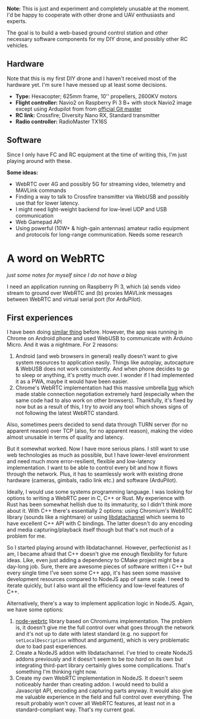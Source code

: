 **Note:** This is just and experiment and completely unusable at the moment. I'd be happy to cooperate with other drone and UAV enthusiasts and experts.

The goal is to build a web-based ground control station and other necessary software components for my DIY drone, and possibly other RC vehicles.

## Hardware

Note that this is my first DIY drone and I haven't received most of the hardware yet. I'm sure I have messed up at least some decisions.

 - **Type:** Hexacopter; 625mm frame, 10'' propellers, 2600KV motors
 - **Flight controller:** Navio2 on Raspberry Pi 3 B+ with stock Navio2 image except using Ardupilot from from [official Git master](https://github.com/ArduPilot/ardupilot)
 - **RC link:** Crossfire; Diversity Nano RX, Standard transmitter
 - **Radio controller:** RadioMaster TX16S

## Software

Since I only have FC and RC equipment at the time of writing this, I'm just playing around with these.

**Some ideas:**

 - WebRTC over 4G and possibly 5G  for streaming video, telemetry and MAVLink commands
 - Finding a way to talk to Crossfire transmitter via WebUSB and possibly use that for lower latency.
 - I might need light-weight backend for low-level UDP and USB communication
 - Web Gamepad API
 - Using powerful (10W+ & high-gain antennas) amateur radio equipment and protocols for long-range communication. Needs some research

# A word on WebRTC

*just some notes for myself since I do not have a blog*

I need an application running on Raspberry Pi 3, which (a) sends video stream to ground over WebRTC and (b) proxies MAVLink messages between WebRTC and virtual serial port (for ArduPilot).

## First experiences

I have been doing [similar thing](https://github.com/keijokapp/tank) before. However, the app was running in Chrome on Android phone and used WebUSB to communicate with Arduino Micro. And it was a nightmare. For 2 reasons:

 1. Android (and web browsers in general) really doesn't want to give system resources to application easily. Things like autoplay, autocapture & WebUSB does not work consistently. And when phone decides to go to sleep or anything, it's pretty much over. I wonder if I had implemented it as a PWA, maybe it would have been easier.
 2. Chrome's WebRTC implementation had this massive umbrella [bug](https://bugs.chromium.org/p/chromium/issues/detail?id=980872) which made stable connection negotiation extremely hard (especially when the same code had to also work on other browsers). Thankfully, it's fixed by now but as a result of this, I try to avoid any tool which shows signs of not following the latest WebRTC standard.

Also, sometimes peers decided to send data through TURN server (for no apparent reason) over TCP (also, for no apparent reason), making the video almost unusable in terms of quality and latency.

But it somewhat worked. Now I have more serious plans. I still want to use web technologies as much as possible, but I have lower-level environment and need much more error-resilient, flexible and low-latency implementation. I want to be able to control every bit and how it flows through the network. Plus, it has to seamlessly work with existing drone hardware (cameras, gimbals, radio link etc.) and software (ArduPilot).

Ideally, I would use some systems programming language. I was looking for options to writing a WebRTC peer in C, C++ or Rust. My experience with Rust has been somewhat hellish due to its immaturity, so I didn't think more about it. With C++ there's essentially 2 options: using Chromium's WebRTC library (sounds like a nightmare) or using [libdatachannel](https://github.com/paullouisageneau/libdatachannel) which seems to have excellent C++ API with C bindings. The latter doesn't do any encoding and media capturing/playback itself though but that's not much of a problem for me.

So I started playing around with libdatachannel. However, perfectionist as I am, I became afraid that C++ doesn't give me enough flexibility for future ideas. Like, even just adding a dependency to CMake project might be a day-long job. Sure, there are awesome pieces of software written i C++ but every single time I've seen some C++ app, it's has seen some massive development resources compared to NodeJS app of same scale. I need to iterate quickly, but I also want all the efficiency and low-level features of C++.

Alternatively, there's a way to implement application logic in NodeJS. Again, we have some options:
 1. [node-webrtc](https://github.com/node-webrtc/node-webrtc) library based on Chromiums implementation. The problem is, it doesn't give me the full control over what goes through the network and it's not up to date with latest standard (e.g. no support for `setLocalDescription` without and argument), which is very problematic due to bad past experiences.
 2. Create a NodeJS addon with libdatachannel. I've tried to create NodeJS addons previously and it doesn't seem to be *too hard* on its own but integrating third-part library certainly gives some complications. That's something I'm thinking right now.
 3. Create my own WebRTC implementation in NodeJS. It doesn't seem noticeably harder than creating addon. I would need to build a Javascript API, encoding and capturing parts anyway. It would also give me valuable experience in the field and full control over everything. The result probably won't cover all WebRTC features, at least not in a standard-compliant way. That's my current goal.


